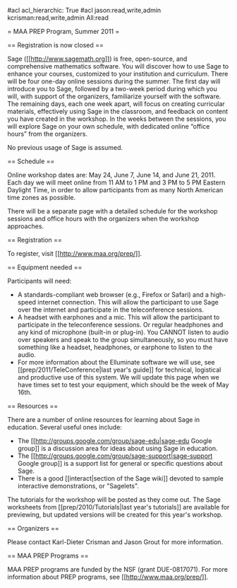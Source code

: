 #acl acl_hierarchic: True
#acl jason:read,write,admin kcrisman:read,write,admin All:read


= MAA PREP Program, Summer 2011 =

== Registration is now closed ==

Sage ([[http://www.sagemath.org]]) is free, open-source, and comprehensive mathematics software. You will discover
how to use Sage to enhance your courses, customized to your institution and curriculum. There will be four
one-day online sessions during the summer. The first day will introduce you to Sage, followed by a two-week
period during which you will, with support of the organizers, familiarize yourself with the software.
The remaining days, each one week apart, will focus on creating curricular materials, effectively using Sage
in the classroom, and feedback on content you have created in the workshop. In the weeks between the
sessions, you will explore Sage on your own schedule, with dedicated online “office hours” from the
organizers.

No previous usage of Sage is assumed.

== Schedule ==

Online workshop dates are: May 24, June 7, June 14, and June 21, 2011.  Each day we will meet online from 11 AM to 1 PM and 3 PM to 5 PM Eastern Daylight Time, in order to allow participants from as many North American time zones as possible.

There will be a separate page with a detailed schedule for the workshop sessions and office hours with the organizers when the workshop approaches.

== Registration ==

To register, visit [[http://www.maa.org/prep/]]. 

== Equipment needed ==

Participants will need:
  * A standards-compliant web browser (e.g., Firefox or Safari) and a high-speed internet connection.  This will allow the participant to use  Sage over the internet and participate in the teleconference sessions.
  * A headset with earphones and a mic.  This will allow the participant to participate in the teleconference sessions.  Or regular headphones and any kind of microphone (built-in or plug-in).  You CANNOT listen to audio over speakers and speak to the group simultaneously, so you must have something like a headset, headphones, or earphone to listen to the audio.
  * For more information about the Elluminate software we will use, see [[prep/2011/TeleConference|last year's guide]] for technical, logistical and productive use of this system.  We will update this page when we have times set to test your equipment, which should be the week of May 16th.

== Resources ==

There are a number of online resources for learning about Sage in education.  Several useful ones include:
  * The [[http://groups.google.com/group/sage-edu|sage-edu Google group]] is a discussion area for ideas about using Sage in education.
  * The [[http://groups.google.com/group/sage-support|sage-support Google group]] is a support list for general or specific questions about Sage.
  * There is a good [[interact|section of the Sage wiki]] devoted to sample interactive demonstrations, or "Sagelets".

The tutorials for the workshop will be posted as they come out.  The Sage worksheets from [[prep/2010/Tutorials|last year's tutorials]] are available for previewing, but updated versions will be created for this year's workshop.


== Organizers ==

Please contact Karl-Dieter Crisman and Jason Grout for more information.

== MAA PREP Programs ==

MAA PREP programs are funded by the NSF (grant DUE-0817071).  For more information about PREP programs, see [[http://www.maa.org/prep/]].
